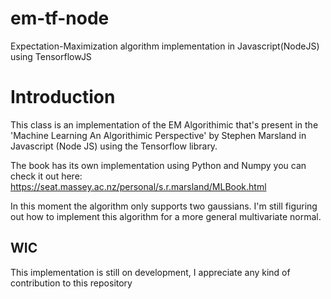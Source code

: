 # em-tf-node

Expectation-Maximization algorithm implementation in Javascript(NodeJS) using TensorflowJS

# Introduction

This class is an implementation of the EM Algorithimic that's present in the 'Machine Learning An Algorithimic Perspective' by Stephen Marsland in Javascript (Node JS) using the Tensorflow library.

The book has its own implementation using Python and Numpy you can check it out here: https://seat.massey.ac.nz/personal/s.r.marsland/MLBook.html

In this moment the algorithm only supports two gaussians. I'm still figuring out how to implement this algorithm for a more general multivariate normal.

## WIC

This implementation is still on development, I appreciate any kind of contribution to this repository
